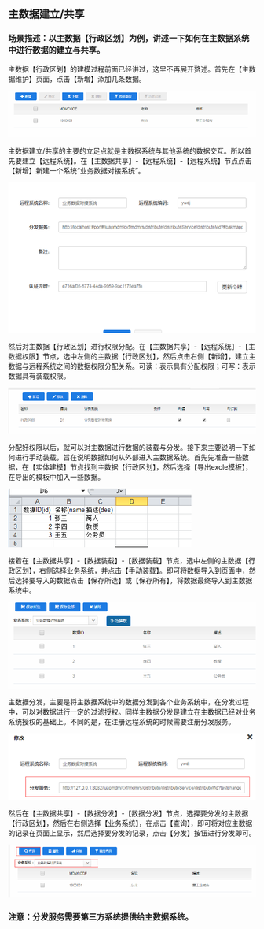 ## 主数据建立/共享 ##

### 场景描述：以主数据【行政区划】为例，讲述一下如何在主数据系统中进行数据的建立与共享。

主数据【行政区划】的建模过程前面已经讲过，这里不再展开赘述。首先在【主数据维护】页面，点击【新增】添加几条数据。

![](/articles/mdm/4-/images/5/1.png)

主数据建立/共享的主要的立足点就是主数据系统与其他系统的数据交互。所以首先要建立【远程系统】。在【主数据共享】-【远程系统】-【远程系统】节点点击【新增】新建一个系统“业务数据对接系统”。

![](/articles/mdm/4-/images/5/2.png)

然后对主数据【行政区划】进行权限分配。在【主数据共享】-【远程系统】-【主数据权限】节点，选中左侧的主数据【行政区划】，然后点击右侧【新增】，建立主数据与远程系统之间的数据权限分配关系。可读：表示具有分配权限；可写：表示数据具有装载权限。

![](/articles/mdm/4-/images/5/3.png)

分配好权限以后，就可以对主数据进行数据的装载与分发。接下来主要说明一下如何进行手动装载，旨在说明数据如何从外部进入主数据系统。首先先准备一些数据，在【实体建模】节点找到主数据【行政区划】，然后选择【导出excle模板】，在导出的模板中加入一些数据。

![](/articles/mdm/4-/images/5/4.png)

接着在【主数据共享】-【数据装载】-【数据装载】节点，选中左侧的主数据【行政区划】，右侧选择业务系统，并点击【手动装载】。即可将数据导入到页面中，然后选择要导入的数据点击【保存所选】或【保存所有】，将数据最终导入到主数据系统中。

![](/articles/mdm/4-/images/5/5.png)

主数据分发，主要是将主数据系统中的数据分发到各个业务系统中，在分发过程中，可以对数据进行一定的过滤授权。同样主数据分发是建立在主数据已经对业务系统授权的基础上。不同的是，在注册远程系统的时候需要注册分发服务。

![](/articles/mdm/4-/images/5/6.png)

然后在【主数据共享】-【数据分发】-【数据分发】节点，选择要分发的主数据【行政区划】，然后在右侧选择【业务系统】，在点击【查询】，即可将对应主数据的记录在页面上显示，然后选择要分发的记录，点击【分发】按钮进行分发即可。

![](/articles/mdm/4-/images/5/7.png)

### 注意：分发服务需要第三方系统提供给主数据系统。






